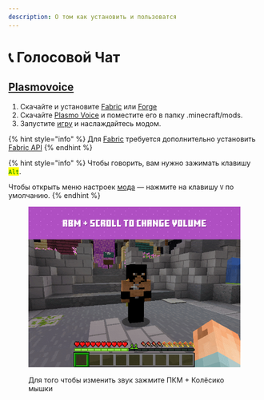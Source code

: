 ```yaml
---
description: О том как установить и пользоватся
---
```


# 📞 Голосовой Чат

## [Plasmovoice](https://modrinth.com/mod/plasmo-voice/versions)

1. Скачайте и установите [Fabric](https://fabricmc.net/use/installer/) или [Forge](https://files.minecraftforge.net/net/minecraftforge/forge/)&#x20;
2. Скачайте [Plasmo Voice](https://modrinth.com/mod/plasmo-voice/versions) и поместите его в папку .minecraft/mods.&#x20;
3. Запустите [игру](https://www.minecraft.net/ru-ru) и наслаждайтесь модом.

{% hint style="info" %}
Для [Fabric](https://fabricmc.net/use/installer/) требуется дополнительно установить [Fabric API](https://www.curseforge.com/minecraft/mc-mods/fabric-api/files)
{% endhint %}

{% hint style="info" %}
Чтобы говорить, вам нужно зажимать клавишу <mark style="color:green;">`Alt`</mark>.

Чтобы открыть меню настроек [мода](golosovoi-chat.md#plasmovoice) — нажмите на клавишу `V` по умолчанию.
{% endhint %}

<figure><img src="../.gitbook/assets/PlasmoVoice.gif" alt="Для того чтобы изменить звук зажмите ПКМ + Колёсико мышки"><figcaption><p>Для того чтобы изменить звук зажмите ПКМ + Колёсико мышки</p></figcaption></figure>
